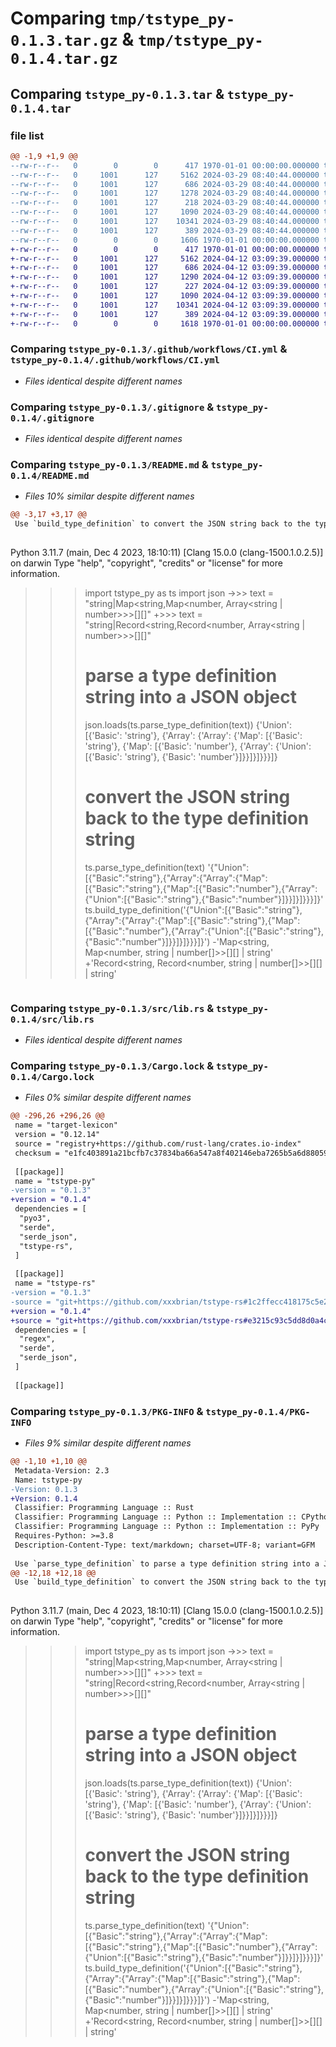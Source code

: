 # Comparing `tmp/tstype_py-0.1.3.tar.gz` & `tmp/tstype_py-0.1.4.tar.gz`

## Comparing `tstype_py-0.1.3.tar` & `tstype_py-0.1.4.tar`

### file list

```diff
@@ -1,9 +1,9 @@
--rw-r--r--   0        0        0      417 1970-01-01 00:00:00.000000 tstype_py-0.1.3/Cargo.toml
--rw-r--r--   0     1001      127     5162 2024-03-29 08:40:44.000000 tstype_py-0.1.3/.github/workflows/CI.yml
--rw-r--r--   0     1001      127      686 2024-03-29 08:40:44.000000 tstype_py-0.1.3/.gitignore
--rw-r--r--   0     1001      127     1278 2024-03-29 08:40:44.000000 tstype_py-0.1.3/README.md
--rw-r--r--   0     1001      127      218 2024-03-29 08:40:44.000000 tstype_py-0.1.3/example.py
--rw-r--r--   0     1001      127     1090 2024-03-29 08:40:44.000000 tstype_py-0.1.3/src/lib.rs
--rw-r--r--   0     1001      127    10341 2024-03-29 08:40:44.000000 tstype_py-0.1.3/Cargo.lock
--rw-r--r--   0     1001      127      389 2024-03-29 08:40:44.000000 tstype_py-0.1.3/pyproject.toml
--rw-r--r--   0        0        0     1606 1970-01-01 00:00:00.000000 tstype_py-0.1.3/PKG-INFO
+-rw-r--r--   0        0        0      417 1970-01-01 00:00:00.000000 tstype_py-0.1.4/Cargo.toml
+-rw-r--r--   0     1001      127     5162 2024-04-12 03:09:39.000000 tstype_py-0.1.4/.github/workflows/CI.yml
+-rw-r--r--   0     1001      127      686 2024-04-12 03:09:39.000000 tstype_py-0.1.4/.gitignore
+-rw-r--r--   0     1001      127     1290 2024-04-12 03:09:39.000000 tstype_py-0.1.4/README.md
+-rw-r--r--   0     1001      127      227 2024-04-12 03:09:39.000000 tstype_py-0.1.4/example.py
+-rw-r--r--   0     1001      127     1090 2024-04-12 03:09:39.000000 tstype_py-0.1.4/src/lib.rs
+-rw-r--r--   0     1001      127    10341 2024-04-12 03:09:39.000000 tstype_py-0.1.4/Cargo.lock
+-rw-r--r--   0     1001      127      389 2024-04-12 03:09:39.000000 tstype_py-0.1.4/pyproject.toml
+-rw-r--r--   0        0        0     1618 1970-01-01 00:00:00.000000 tstype_py-0.1.4/PKG-INFO
```

### Comparing `tstype_py-0.1.3/.github/workflows/CI.yml` & `tstype_py-0.1.4/.github/workflows/CI.yml`

 * *Files identical despite different names*

### Comparing `tstype_py-0.1.3/.gitignore` & `tstype_py-0.1.4/.gitignore`

 * *Files identical despite different names*

### Comparing `tstype_py-0.1.3/README.md` & `tstype_py-0.1.4/README.md`

 * *Files 10% similar despite different names*

```diff
@@ -3,17 +3,17 @@
 Use `build_type_definition` to convert the JSON string back to the type definition string.
 
 ```
 Python 3.11.7 (main, Dec  4 2023, 18:10:11) [Clang 15.0.0 (clang-1500.1.0.2.5)] on darwin
 Type "help", "copyright", "credits" or "license" for more information.
 >>> import tstype_py as ts
 >>> import json
->>> text = "string|Map<string,Map<number, Array<string | number>>>[][]"
+>>> text = "string|Record<string,Record<number, Array<string | number>>>[][]"
 >>> # parse a type definition string into a JSON object
 >>> json.loads(ts.parse_type_definition(text))
 {'Union': [{'Basic': 'string'}, {'Array': {'Array': {'Map': [{'Basic': 'string'}, {'Map': [{'Basic': 'number'}, {'Array': {'Union': [{'Basic': 'string'}, {'Basic': 'number'}]}}]}]}}}]}
 >>> # convert the JSON string back to the type definition string
 >>> ts.parse_type_definition(text)
 '{"Union":[{"Basic":"string"},{"Array":{"Array":{"Map":[{"Basic":"string"},{"Map":[{"Basic":"number"},{"Array":{"Union":[{"Basic":"string"},{"Basic":"number"}]}}]}]}}}]}'
 >>> ts.build_type_definition('{"Union":[{"Basic":"string"},{"Array":{"Array":{"Map":[{"Basic":"string"},{"Map":[{"Basic":"number"},{"Array":{"Union":[{"Basic":"string"},{"Basic":"number"}]}}]}]}}}]}')
-'Map<string, Map<number, string | number[]>>[][] | string'
+'Record<string, Record<number, string | number[]>>[][] | string'
 ```
```

### Comparing `tstype_py-0.1.3/src/lib.rs` & `tstype_py-0.1.4/src/lib.rs`

 * *Files identical despite different names*

### Comparing `tstype_py-0.1.3/Cargo.lock` & `tstype_py-0.1.4/Cargo.lock`

 * *Files 0% similar despite different names*

```diff
@@ -296,26 +296,26 @@
 name = "target-lexicon"
 version = "0.12.14"
 source = "registry+https://github.com/rust-lang/crates.io-index"
 checksum = "e1fc403891a21bcfb7c37834ba66a547a8f402146eba7265b5a6d88059c9ff2f"
 
 [[package]]
 name = "tstype-py"
-version = "0.1.3"
+version = "0.1.4"
 dependencies = [
  "pyo3",
  "serde",
  "serde_json",
  "tstype-rs",
 ]
 
 [[package]]
 name = "tstype-rs"
-version = "0.1.3"
-source = "git+https://github.com/xxxbrian/tstype-rs#1c2ffecc418175c5e2b1301038a70658ca596b57"
+version = "0.1.4"
+source = "git+https://github.com/xxxbrian/tstype-rs#e3215c93c5dd8d0a4c651fbfdcbe39224b2f6c52"
 dependencies = [
  "regex",
  "serde",
  "serde_json",
 ]
 
 [[package]]
```

### Comparing `tstype_py-0.1.3/PKG-INFO` & `tstype_py-0.1.4/PKG-INFO`

 * *Files 9% similar despite different names*

```diff
@@ -1,10 +1,10 @@
 Metadata-Version: 2.3
 Name: tstype-py
-Version: 0.1.3
+Version: 0.1.4
 Classifier: Programming Language :: Rust
 Classifier: Programming Language :: Python :: Implementation :: CPython
 Classifier: Programming Language :: Python :: Implementation :: PyPy
 Requires-Python: >=3.8
 Description-Content-Type: text/markdown; charset=UTF-8; variant=GFM
 
 Use `parse_type_definition` to parse a type definition string into a JSON string.
@@ -12,18 +12,18 @@
 Use `build_type_definition` to convert the JSON string back to the type definition string.
 
 ```
 Python 3.11.7 (main, Dec  4 2023, 18:10:11) [Clang 15.0.0 (clang-1500.1.0.2.5)] on darwin
 Type "help", "copyright", "credits" or "license" for more information.
 >>> import tstype_py as ts
 >>> import json
->>> text = "string|Map<string,Map<number, Array<string | number>>>[][]"
+>>> text = "string|Record<string,Record<number, Array<string | number>>>[][]"
 >>> # parse a type definition string into a JSON object
 >>> json.loads(ts.parse_type_definition(text))
 {'Union': [{'Basic': 'string'}, {'Array': {'Array': {'Map': [{'Basic': 'string'}, {'Map': [{'Basic': 'number'}, {'Array': {'Union': [{'Basic': 'string'}, {'Basic': 'number'}]}}]}]}}}]}
 >>> # convert the JSON string back to the type definition string
 >>> ts.parse_type_definition(text)
 '{"Union":[{"Basic":"string"},{"Array":{"Array":{"Map":[{"Basic":"string"},{"Map":[{"Basic":"number"},{"Array":{"Union":[{"Basic":"string"},{"Basic":"number"}]}}]}]}}}]}'
 >>> ts.build_type_definition('{"Union":[{"Basic":"string"},{"Array":{"Array":{"Map":[{"Basic":"string"},{"Map":[{"Basic":"number"},{"Array":{"Union":[{"Basic":"string"},{"Basic":"number"}]}}]}]}}}]}')
-'Map<string, Map<number, string | number[]>>[][] | string'
+'Record<string, Record<number, string | number[]>>[][] | string'
 ```
```

